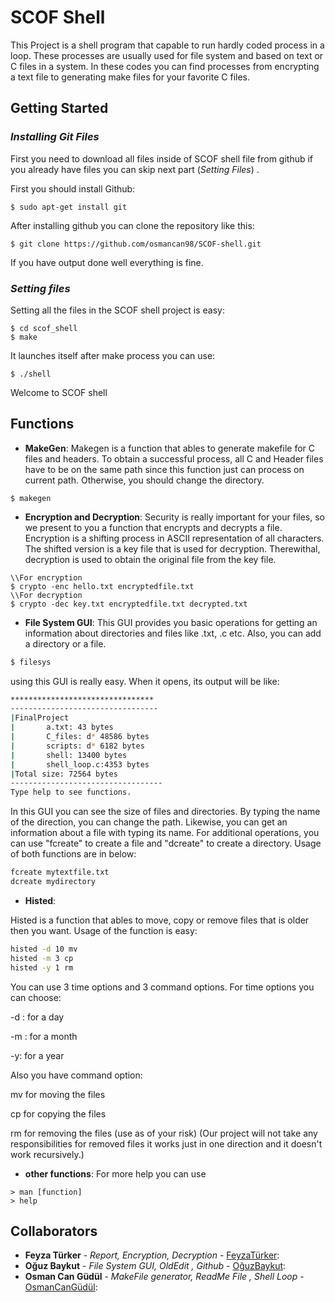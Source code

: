 # SCOF Shell
This Project is a shell program that capable to run hardly coded process in a loop.  These processes are usually used for file system and based on text or C files in a system. In these codes you can find processes from encrypting a text file to generating make files for your favorite C files.

## Getting Started
### *Installing Git Files*
First you need to download all files inside of SCOF shell file from github 
if you already have files you can skip next part (*Setting Files*) .

First you should install Github:
```shell
$ sudo apt-get install git
```
After installing github you can clone the repository like this:
```shell
$ git clone https://github.com/osmancan98/SCOF-shell.git
```
If you have output done well everything is fine.

### *Setting files*
Setting all the files in the SCOF shell project is easy:
```shell
$ cd scof_shell
$ make
```
It launches itself after make process you can use:
```shell
$ ./shell
```
Welcome to SCOF shell


## Functions
 - **MakeGen**:
 Makegen is a function that ables to generate makefile for C files and headers. To obtain a successful process, all C and Header files have to be on the same path since this function just can process on current path. Otherwise, you should change the directory.
 ```shell
$ makegen  
  ```
  - **Encryption and Decryption**:
  Security is really important for your files, so we present to you a function that encrypts and decrypts a file. Encryption is a shifting process in ASCII representation of all characters. The shifted version is a key file that is used for decryption. Therewithal, decryption is used to obtain the original file from the key file.
```shell
\\For encryption 
$ crypto -enc hello.txt encryptedfile.txt 
\\For decryption
$ crypto -dec key.txt encryptedfile.txt decrypted.txt
```
 - **File System GUI**:
	This GUI provides you basic operations for getting an information about directories and files like .txt, .c etc. Also, you can add a directory or a file. 
 ```bash
$ filesys
 ```
using this GUI is really easy. When it opens, its output will be like:
```bash
********************************
---------------------------------
|FinalProject
|		a.txt: 43 bytes
|		C_files: d* 48586 bytes
|		scripts: d* 6182 bytes
|		shell: 13400 bytes
|		shell_loop.c:4353 bytes
|Total size: 72564 bytes
----------------------------------
Type help to see functions.
```
In this GUI you can see the size of files and directories. By typing the name of the direction, you can change the path. Likewise, you can get an information about a file with typing its name. For additional operations, you can use "fcreate" to create a file and "dcreate" to create a directory. Usage of both functions are in below:

```bash
fcreate mytextfile.txt 
dcreate mydirectory
```

- **Histed**:

Histed is a function that ables to move, copy or remove files that is older then you want. Usage of the function is easy:

 ```bash 
 histed -d 10 mv
 histed -m 3 cp
 histed -y 1 rm
```
You can use 3 time options and 3 command options. For time options you can choose:

-d : for a day

-m : for a month

-y: for a year

Also you have command option:

mv for moving the files

cp for copying the files

rm for removing the files (use as of your risk)
(Our project will not take any responsibilities for removed files it works just in one direction and it doesn't work recursively.)

- **other functions**:
For more help you can use
```
> man [function]
> help
```

  ## Collaborators
  
  * **Feyza Türker** - *Report, Encryption, Decryption* - [FeyzaTürker](https://www.linkedin.com/in/feyza-t%C3%BCrker-547a20153/):
  * **Oğuz Baykut** - *File System GUI, OldEdit , Github* - [OğuzBaykut](https://www.linkedin.com/in/o%C4%9Fuz-baykut-1746b014a/):
* **Osman Can Güdül** - *MakeFile generator, ReadMe File , Shell Loop* - [OsmanCanGüdül](https://www.linkedin.com/in/osman-can-g%C3%BCd%C3%BCl-989963169/):
  
